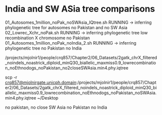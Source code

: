 # India and SW ASia tree comparisons 


 01_Autosomes_1million_noPak_noSWAsia_IQtree.sh RUNNING -> inferring phylogenetic tree for autosomes no Pakistan and no SW Asia
 02_Lowrec_Xchr_noPak.sh RUNNING -> inferring phylogenetic tree low recombination X chromosome no Pakistan
 01_Autosomes_1million_noPak_noIndia_2.sh RUNNING -> inferring phylogenetic tree no Pakistan no India

/projects/mjolnir1/people/crq857/Chapter2/06_Datasets/2gatk_chrX_filtered_noindels_noastrick_diploid_minQ30_biallelic_maxmiss0.9_lowrecombination_noEthnodogs_noPakistan_no2closeSWAsia.min4.phy.iqtree

scp -r crq857@mjolnirgate.unicph.domain:/projects/mjolnir1/people/crq857/Chapter2/06_Datasets/2gatk_chrX_filtered_noindels_noastrick_diploid_minQ30_biallelic_maxmiss0.9_lowrecombination_noEthnodogs_noPakistan_noSWAsia.min4.phy.iqtree ~/Desktop


no pakistan, no close SW Asia
no Pakistan no India 

